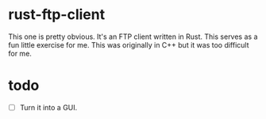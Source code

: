 # rust-ftp-client
This one is pretty obvious. It's an FTP client written in Rust. This serves as a fun little exercise for me. This was originally in C++ but it was too difficult for me.

# todo
- [ ] Turn it into a GUI.
